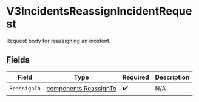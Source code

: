 # V3IncidentsReassignIncidentRequest

Request body for reassigning an incident.


## Fields

| Field                                                          | Type                                                           | Required                                                       | Description                                                    |
| -------------------------------------------------------------- | -------------------------------------------------------------- | -------------------------------------------------------------- | -------------------------------------------------------------- |
| `ReassignTo`                                                   | [components.ReassignTo](../../models/components/reassignto.md) | :heavy_check_mark:                                             | N/A                                                            |